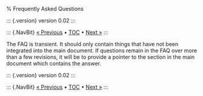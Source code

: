 % Frequently Asked Questions

::: {.version}
version 0.02
:::

::: {.NavBit}
[« Previous](bugDatabase.html) • [TOC](index.html) • [Next »](glossary.html)
:::

The FAQ is transient. It should only contain things that have not been
integrated into the main document. If questions remain in the FAQ over more
than a few revisions, it will be to provide a pointer to the section in the
main document which contains the answer.

::: {.version}
version 0.02
:::

::: {.NavBit}
[« Previous](bugDatabase.html) • [TOC](index.html) • [Next »](glossary.html)
:::
